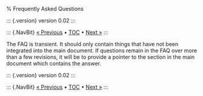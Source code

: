 % Frequently Asked Questions

::: {.version}
version 0.02
:::

::: {.NavBit}
[« Previous](bugDatabase.html) • [TOC](index.html) • [Next »](glossary.html)
:::

The FAQ is transient. It should only contain things that have not been
integrated into the main document. If questions remain in the FAQ over more
than a few revisions, it will be to provide a pointer to the section in the
main document which contains the answer.

::: {.version}
version 0.02
:::

::: {.NavBit}
[« Previous](bugDatabase.html) • [TOC](index.html) • [Next »](glossary.html)
:::
